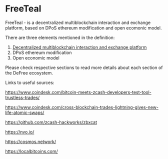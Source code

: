 # FreeTeal
FreeTeal - is a decentralized multiblockchain interaction and exchange platform, based on DPoS ethereum modification and open ecomonic model.

There are three elements mentioned in the definition:
1. [Decentralized multiblockchain interaction and exchange platform](https://github.com/defree-foundation-one/wiki/blob/master/multiblockchain.md)
2. DPoS ethereum modification
3. Open economic model

Please check respective sections to read more details about each section of the DeFree ecosystem.




Links to useful sources:

https://www.coindesk.com/bitcoin-meets-zcash-developers-test-tool-trustless-trades/

https://www.coindesk.com/cross-blockchain-trades-lightning-gives-new-life-atomic-swaps/

https://github.com/zcash-hackworks/zbxcat

https://nvo.io/

https://cosmos.network/

https://localbitcoins.com/
